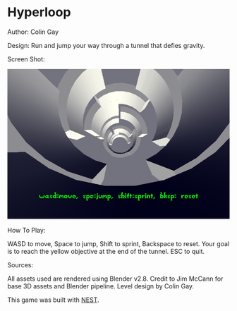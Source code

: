 # Hyperloop

Author: Colin Gay

Design: Run and jump your way through a tunnel that defies gravity.

Screen Shot:

![Screen Shot](screenshot.png)

How To Play:

WASD to move, Space to jump, Shift to sprint, Backspace to reset.
Your goal is to reach the yellow objective at the end of the tunnel.
ESC to quit.

Sources:

All assets used are rendered using Blender v2.8. Credit to Jim McCann for base 3D assets and Blender pipeline. Level design by Colin Gay.

This game was built with [NEST](NEST.md).
